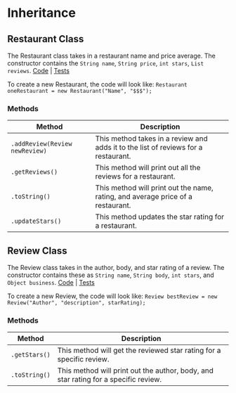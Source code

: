 # Inheritance
## Restaurant Class
The Restaurant class takes in a restaurant name and price average. The constructor contains the `String name`, `String price`, `int stars`, `List reviews`.
[Code](../src/main/java/Restaurant.java) | [Tests](../src/test/java/RestaurantTest.java)

To create a new Restaurant, the code will look like:
`Restaurant oneRestaurant = new Restaurant("Name", "$$$");`

### Methods
Method |Description
----| ----
`.addReview(Review newReview)` | This method takes in a review and adds it to the list of reviews for a restaurant.
`.getReviews()` | This method will print out all the reviews for a restaurant.
`.toString()` | This method will print out the name, rating, and average price of a restaurant.
`.updateStars()` | This method updates the star rating for a restaurant.

## Review Class
The Review class takes in the author, body, and star rating of a review. The constructor contains these as `String name`, `String body`, `int stars`, and `Object business`.
[Code](../src/main/java/Review.java) | [Tests](../src/test/java/RestaurantTest.java)

To create a new Review, the code will look like:
`Review bestReview = new Review("Author", "description", starRating);`

### Methods
Method |Description
----| ----
`.getStars()` | This method will get the reviewed star rating for a specific review.
`.toString()` | This method will print out the author, body, and star rating for a specific review.
